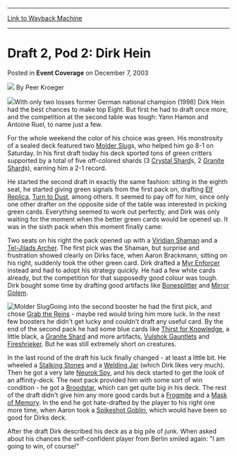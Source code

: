 
---
[Link to Wayback Machine](https://web.archive.org/web/20171029010631/https://magic.wizards.com/en/articles/archive/event-coverage/draft-2-pod-2-dirk-hein-2003-12-07)

[_metadata_:author]:- "Peer Kroeger"
[_metadata_:description]:- "With only two losses former German national champion (1998) Dirk Hein had the best chances to make top Eight. But first he had to draft once more, and the competition at the second table was tough: Yann Hamon and Antoine Ruel, to name just a few."
[_metadata_:generator]:- "Drupal 7 (http://drupal.org)"
[_metadata_:node]:- "780876"
[_metadata_:publish_date]:- "2003-12-07"
[_metadata_:source]:- "div-main-content"
[_metadata_:title]:- "Draft 2, Pod 2: Dirk Hein"
[_metadata_:wayback_capture_timestamp]:- "2017-10-29 01:06:31"
[_metadata_:wayback_raw_url]:- "https://web.archive.org/web/20171029010631id_/https://magic.wizards.com/en/articles/archive/event-coverage/draft-2-pod-2-dirk-hein-2003-12-07"
[_metadata_:wayback_url]:- "https://magic.wizards.com/en/articles/archive/event-coverage/draft-2-pod-2-dirk-hein-2003-12-07"
---


Draft 2, Pod 2: Dirk Hein
=========================



 Posted in **Event Coverage**
 on December 7, 2003 






![](https://media.magic.wizards.com/styles/auth_small/public/generic-avatar-150_637.png)
By Peer Kroeger











![](https://media.magic.wizards.com/image_legacy_migration/sideboard/images/gpmun03/d2hein.jpg)With only two losses former German national champion (1998) Dirk Hein had the best chances to make top Eight. But first he had to draft once more, and the competition at the second table was tough: Yann Hamon and Antoine Ruel, to name just a few. 

For the whole weekend the color of his choice was green. His monstrosity of a sealed deck featured two [Molder Slug](http://gatherer.wizards.com/Pages/Card/Details.aspx?name=Molder+Slug)s, who helped him go 8-1 on Saturday. In his first draft today his deck sported tons of green critters supported by a total of five off-colored shards (3 [Crystal Shard](http://gatherer.wizards.com/Pages/Card/Details.aspx?name=Crystal+Shard)s, 2 [Granite Shard](http://gatherer.wizards.com/Pages/Card/Details.aspx?name=Granite+Shard)s), earning him a 2-1 record. 

He started the second draft in exactly the same fashion: sitting in the eighth seat, he started giving green signals from the first pack on, drafting [Elf Replica](http://gatherer.wizards.com/Pages/Card/Details.aspx?name=Elf+Replica), [Turn to Dust](http://gatherer.wizards.com/Pages/Card/Details.aspx?name=Turn+to+Dust), among others. It seemed to pay off for him, since only one other drafter on the opposite side of the table was interested in picking green cards. Everything seemed to work out perfectly, and Dirk was only waiting for the moment when the better green cards would be opened up. It was in the sixth pack when this moment finally came: 

Two seats on his right the pack opened up with a [Viridian Shaman](http://gatherer.wizards.com/Pages/Card/Details.aspx?name=Viridian+Shaman) and a [Tel-Jilads Archer](http://gatherer.wizards.com/Pages/Card/Details.aspx?name=Tel-Jilads+Archer). The first pick was the Shaman, but surprise and frustration showed clearly on Dirks face, when Aaron Brackmann, sitting on his right, suddenly took the other green card. Dirk drafted a [Myr Enforcer](http://gatherer.wizards.com/Pages/Card/Details.aspx?name=Myr+Enforcer) instead and had to adopt his strategy quickly. He had a few white cards already, but the competition for that supposedly good colour was tough. Dirk bought some time by drafting good artifacts like [Bonesplitter](http://gatherer.wizards.com/Pages/Card/Details.aspx?name=Bonesplitter) and [Mirror Golem](http://gatherer.wizards.com/Pages/Card/Details.aspx?name=Mirror+Golem). 

![Molder Slug](http://gatherer.wizards.com/Handlers/Image.ashx?type=card&name=Molder+Slug)Going into the second booster he had the first pick, and chose [Grab the Reins](http://gatherer.wizards.com/Pages/Card/Details.aspx?name=Grab+the+Reins) - maybe red would bring him more luck. In the next few boosters he didn't get lucky and couldn't draft any useful card. By the end of the second pack he had some blue cards like [Thirst for Knowledge](http://gatherer.wizards.com/Pages/Card/Details.aspx?name=Thirst+for+Knowledge), a little black, a [Granite Shard](http://gatherer.wizards.com/Pages/Card/Details.aspx?name=Granite+Shard) and more artifacts, [Vulshok Gauntlets](http://gatherer.wizards.com/Pages/Card/Details.aspx?name=Vulshok+Gauntlets) and [Fireshrieker](http://gatherer.wizards.com/Pages/Card/Details.aspx?name=Fireshrieker). But he was still extremely short on creatures.

In the last round of the draft his luck finally changed - at least a little bit. He wheeled a [Stalking Stones](http://gatherer.wizards.com/Pages/Card/Details.aspx?name=Stalking+Stones) and a [Welding Jar](http://gatherer.wizards.com/Pages/Card/Details.aspx?name=Welding+Jar) (which Dirk likes very much). Then he got a very late [Neurok Spy](http://gatherer.wizards.com/Pages/Card/Details.aspx?name=Neurok+Spy), and his deck started to get the look of an affinity-deck. The next pack provided him with some sort of win condition - he got a [Broodstar](http://gatherer.wizards.com/Pages/Card/Details.aspx?name=Broodstar), which can get quite big in his deck. The rest of the draft didn't give him any more good cards but a [Frogmite](http://gatherer.wizards.com/Pages/Card/Details.aspx?name=Frogmite) and a [Mask of Memory](http://gatherer.wizards.com/Pages/Card/Details.aspx?name=Mask+of+Memory). In the end he got hate-drafted by the player to his right one more time, when Aaron took a [Spikeshot Goblin](http://gatherer.wizards.com/Pages/Card/Details.aspx?name=Spikeshot+Goblin), which would have been so good for Dirks deck.

After the draft Dirk described his deck as a big pile of junk. When asked about his chances the self-confident player from Berlin smiled again: "I am going to win, of course!"







